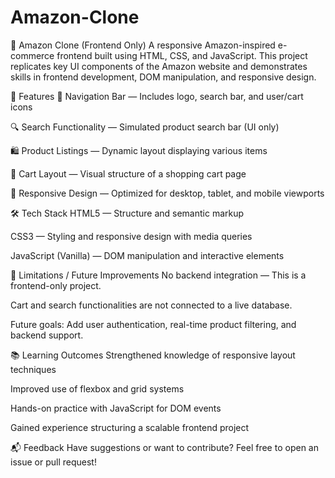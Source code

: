 # Amazon-Clone
🛒 Amazon Clone (Frontend Only)
A responsive Amazon-inspired e-commerce frontend built using HTML, CSS, and JavaScript. This project replicates key UI components of the Amazon website and demonstrates skills in frontend development, DOM manipulation, and responsive design.

🚀 Features
🧭 Navigation Bar — Includes logo, search bar, and user/cart icons

🔍 Search Functionality — Simulated product search bar (UI only)

🛍️ Product Listings — Dynamic layout displaying various items

🛒 Cart Layout — Visual structure of a shopping cart page

📱 Responsive Design — Optimized for desktop, tablet, and mobile viewports

🛠️ Tech Stack
HTML5 — Structure and semantic markup

CSS3 — Styling and responsive design with media queries

JavaScript (Vanilla) — DOM manipulation and interactive elements

🚧 Limitations / Future Improvements
No backend integration — This is a frontend-only project.

Cart and search functionalities are not connected to a live database.

Future goals: Add user authentication, real-time product filtering, and backend support.

📚 Learning Outcomes
Strengthened knowledge of responsive layout techniques

Improved use of flexbox and grid systems

Hands-on practice with JavaScript for DOM events

Gained experience structuring a scalable frontend project

📬 Feedback
Have suggestions or want to contribute? Feel free to open an issue or pull request!



